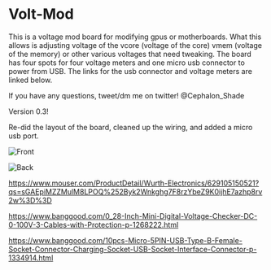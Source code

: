 # Volt-Mod

This is a voltage mod board for modifying gpus or motherboards. What this allows is adjusting voltage of the vcore (voltage of the core) vmem (voltage of the memory) or other various voltages that need tweaking. The board has four spots for four voltage meters and one micro usb connector to power from USB. The links for the usb connector and voltage meters are linked below.  

If you have any questions, tweet/dm me on twitter! @Cephalon_Shade

Version 0.3! 

Re-did the layout of the board, cleaned up the wiring, and added a micro usb port. 


![Front](https://i.imgur.com/EwKQYah.png)

![Back](https://i.imgur.com/ArWrhVA.png)


https://www.mouser.com/ProductDetail/Wurth-Electronics/629105150521?qs=sGAEpiMZZMulM8LPOQ%252Byk2Wnkghg7F8rzYbeZ9K0ijhE7azhp8rv2w%3D%3D

https://www.banggood.com/0_28-Inch-Mini-Digital-Voltage-Checker-DC-0-100V-3-Cables-with-Protection-p-1268222.html

https://www.banggood.com/10pcs-Micro-5PIN-USB-Type-B-Female-Socket-Connector-Charging-Socket-USB-Socket-Interface-Connector-p-1334914.html
